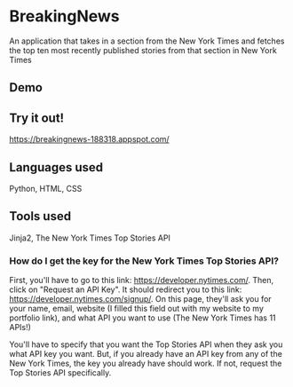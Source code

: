 # BreakingNews

An application that takes in a section from the New York Times and fetches the top ten most recently published stories from that section in New York Times

## Demo

## Try it out!
https://breakingnews-188318.appspot.com/ 

## Languages used
Python, HTML, CSS

## Tools used
Jinja2, The New York Times Top Stories API

### How do I get the key for the New York Times Top Stories API?
First, you'll have to go to this link: https://developer.nytimes.com/. Then, click on "Request an API Key". It should redirect you to this link: https://developer.nytimes.com/signup/. On this page, they'll ask you for your name, email, website (I filled this field out with my website to my portfolio link), and what API you want to use (The New York Times has 11 APIs!)

You'll have to specify that you want the Top Stories API when they ask you what API key you want. But, if you already have an API key from any of the New York Times, the key you already have should work. If not, request the Top Stories API specifically. 
